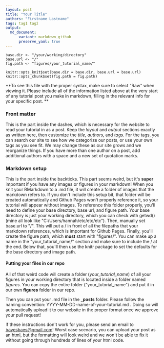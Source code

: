 ```yaml
---
layout: post
title: "Your Title"
authors: "Firstname Lastname"
tags: tag1 tag2
output: 
  md_document:
      variant: markdown_github
      preserve_yaml: true
---
```


```{r setup, include=FALSE}
base.dir <- "/your/working/directory"
base.url <- "/"
fig.path <- "figures/your_tutorial_name/"

knitr::opts_knit$set(base.dir = base.dir, base.url = base.url)
knitr::opts_chunk$set(fig.path = fig.path) 
```

**To see this file with the proper syntax, make sure to select "Raw" when viewing it. Please include all of the information listed above at the very start of any tutorial post you make in markdown, filling in the relevant info for your specific post. **

### Front matter

This is the part inside the dashes, which is necessary for the website to read your tutorial in as a post. Keep the *layout* and *output* sections exactly as written here, then customize the *title*, *authors*, and *tags*. For the tags, you can search our site to see how we categorize our posts, or use your own tags as you see fit. We may change these as our site grows and we reorganize things. If you have more than one author on a post, add additional authors with a space and a new set of quotation marks.

### Markdown setup

This is the part inside the backticks. This part seems weird, but it's **super** important if you have any images or figures in your markdown! When you knit your RMarkdown to a .md file, it will create a folder of images that the markdown refers to. If you don't include this setup bit, that folder will be created automatically and Github Pages won't properly reference it, so your tutorial will appear without images. To reference this folder properly, you'll need to define your base directory, base url, and figure path. Your base directory is just your working directory, which you can check with getwd() (mine all look like "C:/Users/hannah/etc/etc/etc"). Then, manually set base.url to "/". This will put a / in front of all the filepaths that your markdown references, which is important for Github Pages. Finally, you'll create the figure path, which **must** start with "figures/". You can make up a name in the "your_tutorial_name/" section and make sure to include the / at the end. Below that, you'll then use the knitr package to set the defaults for the base directory and image path.

#### Putting your files in our repo

All of that weird code will create a folder (*your_tutorial_name*) of all your figures in your working directory that is located inside a folder named *figures*. You can copy the entire folder ("your_tutorial_name") and put it in our own **figures** folder in our repo.

Then you can put your .md file in the **_posts** folder. Please follow the naming convention: YYYY-MM-DD-name-of-your-tutorial.md . Doing so will automatically upload it to our website in the proper format once we approve your pull request!

If these instructions don't work for you, please send an email to bayesbaes@gmail.com! Worst case scenario, you can upload your post as an html, but the formatting will look weird and we won't be able to fix it without going through hundreds of lines of your html code. 
